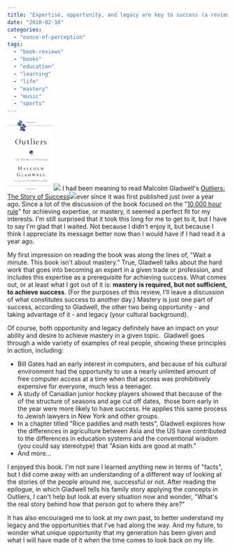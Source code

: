 ```yaml
---
title: "Expertise, opportunity, and legacy are key to success (a review of \"Outliers\")"
date: "2010-02-10"
categories: 
  - "ounce-of-perception"
tags: 
  - "book-reviews"
  - "books"
  - "education"
  - "learning"
  - "life"
  - "mastery"
  - "music"
  - "sports"
---
```


[![](images/outliers1.jpg "Outliers")](http://www.amazon.com/gp/product/0316017922?ie=UTF8&tag=gbrettmiller-20&linkCode=as2&camp=1789&creative=9325&creativeASIN=0316017922)![](http://www.assoc-amazon.com/e/ir?t=gbrettmiller-20&l=as2&o=1&a=0316017922) I had been meaning to read Malcolm Gladwell's [Outliers: The Story of Success](http://www.amazon.com/gp/product/0316017922?ie=UTF8&tag=gbrettmiller-20&linkCode=as2&camp=1789&creative=9325&creativeASIN=0316017922)![](http://www.assoc-amazon.com/e/ir?t=gbrettmiller-20&l=as2&o=1&a=0316017922)ever since it was first published just over a year ago. Since a lot of the discussion of the book focused on the "[10,000 hour rule](http://www.google.com/search?rlz=1C1CHMI_en-USUS291US357&sourceid=chrome&ie=UTF-8&q=10,000+hour+rule)" for achieving expertise, or mastery, it seemed a perfect fit for my interests. I'm still surprised that it took this long for me to get to it, but I have to say I'm glad that I waited. Not because I didn't enjoy it, but because I think I appreciate its message better now than I would have if I had read it a year ago.

My first impression on reading the book was along the lines of, "Wait a minute. This book isn't about mastery." True, Gladwell talks about the hard work that goes into becoming an expert in a given trade or profession, and includes this expertise as a prerequisite for achieving success. What comes out, or at least what I got out of it is: **mastery is required, but not sufficient, to achieve success**. (For the purposes of this review, I'll leave a discussion of what constitutes success to another day.) Mastery is just one part of success, according to Gladwell, the other two being opportunity - and taking advantage of it - and legacy (your cultural background).

Of course, both opportunity and legacy definitely have an impact on your ability and desire to achieve mastery in a given topic.  Gladwell goes through a wide variety of examples of real people, showing these principles in action, including:

- Bill Gates had an early interest in computers, and because of his cultural environment had the opportunity to use a nearly unlimited amount of free computer access at a time when that access was prohibitively expensive for everyone, much less a teenager.
- A study of Canadian junior hockey players showed that because of the of the structure of seasons and age cut off dates,  those born early in the year were more likely to have success. He applies this same process to Jewish lawyers in New York and other groups.
- In a chapter titled "Rice paddies and math tests", Gladwell explores how the differences in agriculture between Asia and the US have contributed to the differences in education systems and the conventional wisdom (you could say stereotype) that "Asian kids are good at math."
- And more...

I enjoyed this book. I'm not sure I learned anything new in terms of "facts", but I did come away with an understanding of a different way of looking at the stories of the people around me, successful or not. After reading the epilogue, in which Gladwell tells his family story applying the concepts in Outliers, I can't help but look at every situation now and wonder, "What's the real story behind how that person got to where they are?"

It has also encouraged me to look at my own past, to better understand my legacy and the opportunities that I've had along the way. And my future, to wonder what unique opportunity that my generation has been given and what I will have made of it when the time comes to look back on my life.
